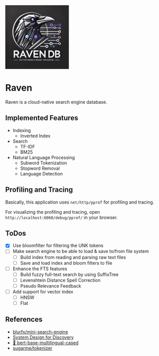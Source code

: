 <img src="./imgs/raven.png" width="200px" height="200px" title="Raven_LOGO"/>

# Raven

Raven is a cloud-native search engine database.

## Implemented Features

* Indexing
    * Inverted Index
* Search
    * TF-IDF
    * BM25
* Natural Language Processing
    * Subword Tokenization
    * Stopword Removal
    * Language Detection

## Profiling and Tracing

Basically, this application uses `net/http/pprof` for profiling and tracing.

For visualizing the profiling and tracing, open `http://localhost:6060/debug/pprof/` in your browser.

## ToDos

* [x] Use bloomfilter for filtering the UNK tokens
* [ ] Make search engine to be able to load & save to/from file system
    * [ ] Build index from reading and parsing raw text files
    * [ ] Save and load index and bloom filters to file
* [ ] Enhance the FTS features
    * [ ] Build fuzzy full-text search by using SuffixTree
    * [ ] Levenshtein Distance Spell Correction
    * [ ] Pseudo Relevance Feedback
* [ ] Add support for vector index
    * [ ] HNSW
    * [ ] Flat

## References

- [blurfx/mini-search-engine](https://github.com/blurfx/mini-search-engine)
- [System Design for Discovery](https://eugeneyan.com/writing/system-design-for-discovery/)
- [🤗 bert-base-multilingual-cased](https://huggingface.co/bert-base-multilingual-cased)
- [sugarme/tokenizer](https://pkg.go.dev/github.com/sugarme/tokenizer)
